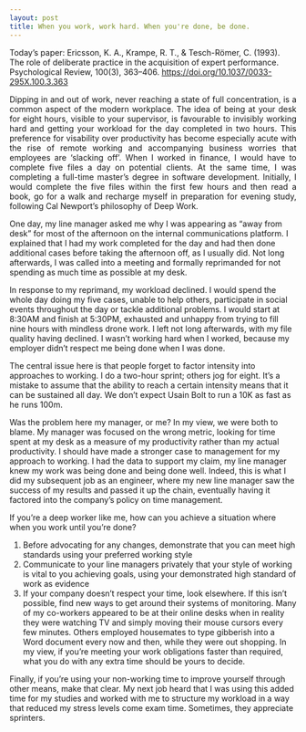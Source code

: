 ```yaml
---
layout: post
title: When you work, work hard. When you're done, be done.
---
```


Today’s paper: Ericsson, K. A., Krampe, R. T., & Tesch-Römer, C. (1993). The role of deliberate practice in the acquisition of expert performance. Psychological Review, 100(3), 363–406. https://doi.org/10.1037/0033-295X.100.3.363
<div style="text-align: justify">
Dipping in and out of work, never reaching a state of full concentration, is a common aspect of the modern workplace. The idea of being at your desk for eight hours, visible to your supervisor, is favourable to invisibly working hard and getting your workload for the day completed in two hours. This preference for visability over productivity has become especially acute with the rise of remote working and accompanying business worries that employees are ‘slacking off’. When I worked in finance, I would have to complete five files a day on potential clients. At the same time, I was completing a full-time master’s degree in software development. Initially, I would complete the five files within the first few hours and then read a book, go for a walk and recharge myself in preparation for evening study, following Cal Newport’s philosophy of Deep Work.
</div>
  
One day, my line manager asked me why I was appearing as “away from desk” for most of the afternoon on the internal communications platform. I explained that I had my work completed for the day and had then done additional cases before taking the afternoon off, as I usually did. Not long afterwards, I was called into a meeting and formally reprimanded for not spending as much time as possible at my desk. 
  

  
In response to my reprimand, my workload declined. I would spend the whole day doing my five cases, unable to help others, participate in social events throughout the day or tackle additional problems. I would start at 8:30AM and finish at 5:30PM, exhausted and unhappy from trying to fill nine hours with mindless drone work. I left not long afterwards, with my file quality having declined. I wasn’t working hard when I worked, because my employer didn’t respect me being done when I was done.
  

  
The central issue here is that people forget to factor intensity into approaches to working. I do a two-hour sprint; others jog for eight. It’s a mistake to assume that the ability to reach a certain intensity means that it can be sustained all day. We don’t expect Usain Bolt to run a 10K as fast as he runs 100m.
  

  
Was the problem here my manager, or me? In my view, we were both to blame. My manager was focused on the wrong metric, looking for time spent at my desk as a measure of my productivity rather than my actual productivity. I should have made a stronger case to management for my approach to working. I had the data to support my claim, my line manager knew my work was being done and being done well. Indeed, this is what I did my subsequent job as an engineer, where my new line manager saw the success of my results and passed it up the chain, eventually having it factored into the company’s policy on time management.
  

  
If you’re a deep worker like me, how can you achieve a situation where when you work until you’re done? 
1.	Before advocating for any changes, demonstrate that you can meet high standards using your preferred working style
2.	Communicate to your line managers privately that your style of working is vital to you achieving goals, using your demonstrated high standard of work as evidence
3.	If your company doesn’t respect your time, look elsewhere. If this isn’t possible, find new ways to get around their systems of monitoring. Many of my co-workers appeared to be at their online desks when in reality they were watching TV and simply moving their mouse cursors every few minutes. Others employed housemates to type gibberish into a Word document every now and then, while they were out shopping. In my view, if you’re meeting your work obligations faster than required, what you do with any extra time should be yours to decide.
  

  
Finally, if you’re using your non-working time to improve yourself through other means, make that clear. My next job heard that I was using this added time for my studies and worked with me to structure my workload in a way that reduced my stress levels come exam time. Sometimes, they appreciate sprinters.
